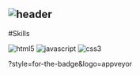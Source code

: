 <!--
**yskim0602/yskim0602** is a ✨ _special_ ✨ repository because its `README.md` (this file) appears on your GitHub profile.

Here are some ideas to get you started:

- 🔭 I’m currently working on ...
- 🌱 I’m currently learning ...
- 👯 I’m looking to collaborate on ...
- 🤔 I’m looking for help with ...
- 💬 Ask me about ...
- 📫 How to reach me: ...
- 😄 Pronouns: ...
- ⚡ Fun fact: ...
-->

![header](https://capsule-render.vercel.app/api?type=waving&color=gradient&height=120&animation=fadeIn&section=header&text=Profile&fontAlign=70)
---

#Skills

<!-- ![html5](https://user-images.githubusercontent.com/75105125/204175256-02a3e06a-9d73-4297-a003-c324067d5b16.svg) -->

<img src="https://img.shields.io/badge/-html5-orange?style=flat-square&logo=simpleicon" alt="html5">
<img src="https://img.shields.io/badge/-javascript-yellow?style=flat-square&logo=simpleicon" alt="javascript">
<img src="https://img.shields.io/badge/-css3-lightblue?style=flat-square&logo=simpleicon" alt="css3">

?style=for-the-badge&logo=appveyor
